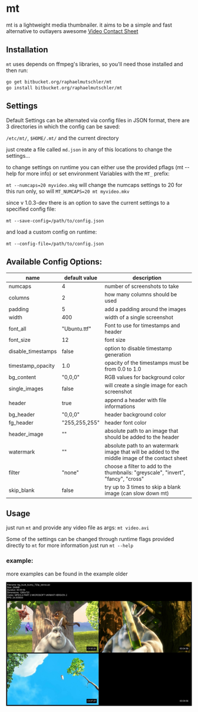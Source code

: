 # mt

mt is a lightweight media thumbnailer. it aims to be a simple and fast alternative to outlayers awesome [Video Contact Sheet](http://p.outlyer.net/vcs/)

## Installation

`mt` uses depends on ffmpeg's libraries, so you'll need those installed and then run:

```
go get bitbucket.org/raphaelmutschler/mt
go install bitbucket.org/raphaelmutschler/mt
```

## Settings

Default Settings can be alternated via config files in JSON format, there are 3 directories in which the config can be saved:

`/etc/mt/`, `$HOME/.mt/` and the current directory

just create a file called `md.json` in any of this locations to change the settings...

to change settings on runtime you can either use the provided pflags (mt --help for more info) or set environment Variables with the `MT_` prefix:

`mt --numcaps=20 myvideo.mkg` will change the numcaps settings to 20 for this run only, so will `MT_NUMCAPS=20 mt myvideo.mkv` 

since v 1.0.3-dev there is an option to save the current settings to a specified config file:

`mt --save-config=/path/to/config.json` 

and load a custom config on runtime:

`mt --config-file=/path/to/config.json`

## Available Config Options:

| name | default value | description |
| ---- | ----- | ----------- |
| numcaps | 4 | number of screenshots to take |
| columns | 2 | how many columns should be used |
| padding | 5 | add a padding around the images |
| width | 400 | width of a single screenshot |
| font_all | "Ubuntu.ttf" | Font to use for timestamps and header |
| font_size | 12 | font size |
| disable_timestamps | false | option to disable timestamp generation |
| timestamp_opacity | 1.0 | opacity of the timestamps must be from 0.0 to 1.0 |
| bg_content | "0,0,0" | RGB values for background color |
| single_images | false | will create a single image for each screenshot |
| header | true | append a header with file informations |
| bg_header | "0,0,0" | header background color |
| fg_header | "255,255,255" | header font color |
| header_image | "" | absolute path to an image that should be added to the header |
| watermark | "" | absolute path to an watermark image that will be added to the middle image of the contact sheet |
| filter | "none" | choose a filter to add to the thumbnails: "greyscale", "invert", "fancy", "cross" |
| skip_blank | false | try up to 3 times to skip a blank image (can slow down mt) |

## Usage

just run `mt` and provide any video file as args:
`mt video.avi`

Some of the settings can be changed through runtime flags provided directly to `mt` for more information just run `mt --help`

### example:

more examples can be found in the example older

![alt text](./example/mt_2x2.jpg)